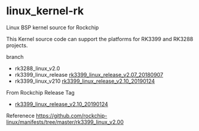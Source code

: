 # linux_kernel-rk
Linux BSP kernel source for Rockchip


This Kernel source code can support the platforms for RK3399 and RK3288 projects.

branch
- rk3288_linux_v2.0 
- rk3399_linux_release  [rk3399_linux_release_v2.07_20180907](https://github.com/rockchip-linux/manifests/blob/master/rk3399_linux_v2.00/rk3399_linux_release_v2.07_20180907.xml)
- rk3399_linux_v210     [rk3399_linux_release_v2.10_20190124](https://github.com/rockchip-linux/manifests/blob/master/rk3399_linux_v2.00/rk3399_linux_release_v2.10_20190124.xml)

From Rockchip Release Tag
- [rk3399_linux_release_v2.10_20190124](https://github.com/rockchip-linux/kernel/commit/27f039b43ada8d0301867505ce9a91d8b5c604bc)

Referenece
https://github.com/rockchip-linux/manifests/tree/master/rk3399_linux_v2.00



